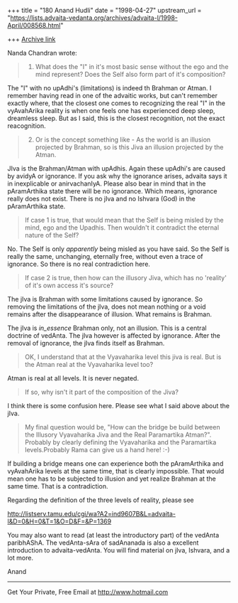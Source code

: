 +++
title = "180 Anand Hudli"
date = "1998-04-27"
upstream_url = "https://lists.advaita-vedanta.org/archives/advaita-l/1998-April/008568.html"

+++
[Archive link](https://lists.advaita-vedanta.org/archives/advaita-l/1998-April/008568.html)

 Nanda Chandran wrote:

>1. What does the "I" in it's most basic sense without the ego and the
>mind represent? Does the Self also form part of it's composition?

 The "I" with no upAdhi's (limitations) is indeed th Brahman or
 Atman. I remember having read in one of the advaitic works, but
 can't remember exactly where, that the closest one comes to
 recognizing the real "I" in the vyAvahArika reality is when one
 feels one has experienced deep sleep, dreamless sleep. But as I
 said, this is the closest recognition, not the exact reacognition.


>2. Or is the concept something like - As the world is an illusion
>projected by Brahman, so is this Jiva an illusion projected by the
>Atman.

 JIva is the Brahman/Atman with upAdhis. Again these upAdhi's are
 caused by avidyA or ignorance. If you ask why the ignorance arises,
 advaita says it in inexplicable or anirvachanIyA. Please also bear
 in mind that in the pAramArthika state there will be no ignorance.
 Which means, ignorance really does not exist. There is no jIva and
 no Ishvara (God) in the pAramArthika state.

>If case 1 is true, that would mean that the Self is being misled by
 >the
>mind, ego and the Upadhis. Then wouldn't it contradict the eternal
>nature of the Self?

 No. The Self is only _apparently_ being misled as you have said. So
 the Self is really the same, unchanging, eternally free, without even
 a trace of ignorance. So there is no real contradiction here.

>If case 2 is true, then how can the illusory Jiva, which has no
>'reality' of it's own access it's source?

 The jIva is Brahman with some limitations caused by ignorance.
 So removing the limitations of the jIva, does not mean nothing or
 a void remains after the disappearance of illusion. What remains
 is Brahman.

 The jIva is _in_essence_ Brahman only, not an illusion. This is a
 central doctrine of vedAnta. The jIva however is affected by
 ignorance. After the removal of ignorance, the jIva finds itself
 as Brahman.

 >OK, I understand that at
> the
>Vyavaharika level this jiva is real. But is the Atman real at the
>Vyavaharika level too?

 Atman is real at all levels. It is never negated.

 >If so, why isn't it part of the composition of
>the Jiva?

 I think there is some confusion here. Please see what I said above
 about the jIva.

>My final question would be, "How can the bridge be build between the
>Illusory Vyavaharika Jiva and the Real Paramartika Atman?".
> Probably by clearly defining the Vyavaharika and the Paramartika
> levels.Probably Rama can give us a hand here! :-)

 If building a bridge means one can experience both the pAramArthika
 and vyAvahArika levels at the same time, that is clearly impossible.
 That would mean one has to be subjected to illusion and yet realize
 Brahman at the same time. That is a contradiction.

 Regarding the definition of the three levels of reality, please see

http://listserv.tamu.edu/cgi/wa?A2=ind9607B&L=advaita-l&D=0&H=0&T=1&O=D&F=&P=1369

 You may also want to read (at least the introductory part) of the
 vedAnta paribhAShA. The vedAnta-sAra of sadAnanada is also a
 excellent introduction to advaita-vedAnta. You will find material
 on jIva, Ishvara, and a lot more.

 Anand

______________________________________________________
Get Your Private, Free Email at http://www.hotmail.com

